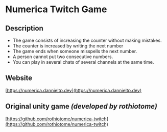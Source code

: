 # Numerica Twitch Game

## Description

-   The game consists of increasing the counter without making mistakes.
-   The counter is increased by writing the next number
-   The game ends when someone misspells the next number.
-   A person cannot put two consecutive numbers.
-   You can play in several chats of several channels at the same time.

## Website

[https://numerica.dannieltp.dev](https://numerica.dannieltp.dev)

## Original unity game _(developed by **rothiotome**)_

[https://github.com/rothiotome/numerica-twitch](https://github.com/rothiotome/numerica-twitch)
